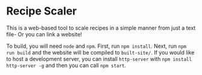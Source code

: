 # Recipe Scaler

This is a web-based tool to scale recipes in a simple manner from just a text file- Or you can link a website!

To build, you will need `node` and `npm`. First, run `npm install`. Next, run `npm run build` and the website will be compiled to `built-site/`. If you would like to host a development server, you can install `http-server` with `npm install http-server -g` and then you can call `npm start`.


